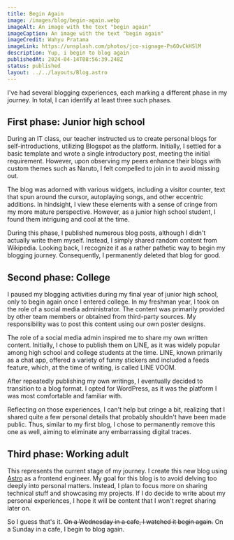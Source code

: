 ```yaml
---
title: Begin Again
image: /images/blog/begin-again.webp
imageAlt: An image with the text "begin again"
imageCaption: An image with the text "begin again"
imageCredit: Wahyu Pratama
imageLink: https://unsplash.com/photos/jco-signage-Ps6OvCkHSlM
description: Yup, i begin to blog again
publishedAt: 2024-04-14T08:56:39.248Z
status: published
layout: ../../layouts/Blog.astro
---
```


I've had several blogging experiences, each marking a different phase in my journey. In total, I can identify at least three such phases.

## First phase: Junior high school

During an IT class, our teacher instructed us to create personal blogs for self-introductions, utilizing Blogspot as the platform. Initially, I settled for a basic template and wrote a single introductory post, meeting the initial requirement. However, upon observing my peers enhance their blogs with custom themes such as Naruto, I felt compelled to join in to avoid missing out.

The blog was adorned with various widgets, including a visitor counter, text that spun around the cursor, autoplaying songs, and other eccentric additions. In hindsight, I view these elements with a sense of cringe from my more mature perspective. However, as a junior high school student, I found them intriguing and cool at the time.

During this phase, I published numerous blog posts, although I didn't actually write them myself. Instead, I simply shared random content from Wikipedia. Looking back, I recognize it as a rather pathetic way to begin my blogging journey. Consequently, I permanently deleted that blog for good.

## Second phase: College

I paused my blogging activities during my final year of junior high school, only to begin again once I entered college. In my freshman year, I took on the role of a social media administrator. The content was primarily provided by other team members or obtained from third-party sources. My responsibility was to post this content using our own poster designs.

The role of a social media admin inspired me to share my own written content. Initially, I chose to publish them on LINE, as it was widely popular among high school and college students at the time. LINE, known primarily as a chat app, offered a variety of funny stickers and included a feeds feature, which, at the time of writing, is called LINE VOOM.

After repeatedly publishing my own writings, I eventually decided to transition to a blog format. I opted for WordPress, as it was the platform I was most comfortable and familiar with.

Reflecting on those experiences, I can't help but cringe a bit, realizing that I shared quite a few personal details that probably shouldn't have been made public. Thus, similar to my first blog, I chose to permanently remove this one as well, aiming to eliminate any embarrassing digital traces.

## Third phase: Working adult

This represents the current stage of my journey. I create this new blog using [Astro](https://astro.build/) as a frontend engineer. My goal for this blog is to avoid delving too deeply into personal matters. Instead, I plan to focus more on sharing technical stuff and showcasing my projects. If I do decide to write about my personal experiences, I hope it will be content that I won't regret sharing later on.

So I guess that's it. <s>On a Wednesday in a cafe, I watched it begin again.</s> On a Sunday in a cafe, I begin to blog again.
